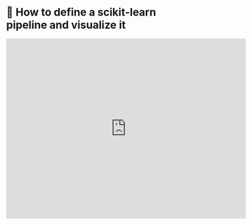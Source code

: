 # 🎥 How to define a scikit-learn pipeline and visualize it

<div class="video_player">
<iframe width="640" height="480" src="https://www.youtube.com/embed/5ri7BhFrNe4?rel=0" title="YouTube video player" frameborder="0" rel="0" showinfo="0" allow="accelerometer; autoplay; clipboard-write; encrypted-media; gyroscope; picture-in-picture" allowfullscreen></iframe>
</div>

